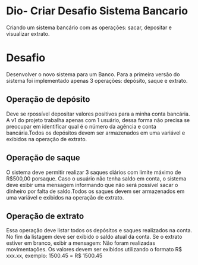 # Dio- Criar Desafio Sistema Bancario
Criando um sistema bancário com as operações: sacar, depositar e visualizar extrato.

# Desafio
Desenvolver o novo sistema para um Banco.
Para a primeira versão do sistema foi implementado apenas 3 operações: depósito, saque e extrato.

## Operação de depósito
Deve se rpossível depositar valores positivos para a minha conta bancária. A v1 do projeto trabalha apenas com 1 usuário, dessa forma não precisa se preocupar em identificar qual é o número da agência e conta bancária.Todos os depósitos devem ser armazenados em uma variável e exibidos na operação de extrato.

## Operação de saque
O sistema deve permitir realizar 3 saques diários com limite máximo de R$500,00 porsaque. Caso o usuário não tenha saldo em conta, o sistema deve exibir uma mensagem informando que não será possível sacar o dinheiro por falta de saldo.Todos os saques devem ser armazenados em uma variável e exibidos na operação de extrato.

## Operação de extrato
Essa operação deve listar todos os depósitos e saques realizados na conta. No fim da listagem deve ser exibido o saldo atual da conta. Se o extrato estiver em branco, exibir a mensagem: Não foram realizadas movimentações.
Os valores devem ser exibidos utilizando o formato R$ xxx.xx, exemplo: 1500.45 = R$ 1500.45
